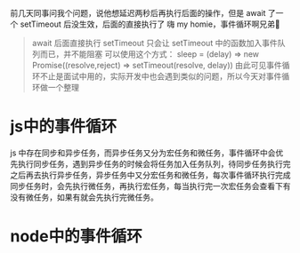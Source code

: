 
前几天同事问我个问题，说他想延迟两秒后再执行后面的操作，但是 await 了一个 setTimeout 后没生效，后面的直接执行了
嗨 my homie，事件循环啊兄弟👀 
> await 后面直接执行 setTimeout 只会让 setTimeout 中的函数加入事件队列而已，并不能阻塞
    可以使用这个方式： sleep = (delay) => new Promise((resolve,reject) => setTimeout(resolve, delay))
由此可见事件循环不止是面试中用的，实际开发中也会遇到类似的问题，所以今天对事件循环做一个整理

# js中的事件循环
js 中存在同步和异步任务，而异步任务又分为宏任务和微任务，事件循环中会优先执行同步任务，遇到异步任务的时候会将任务加入任务队列，待同步任务执行完之后再去执行异步任务，异步任务中又分宏任务和微任务，每次事件循环执行完成同步任务时，会先执行微任务，再执行宏任务，每当执行完一次宏任务会查看下有没有微任务，如果有就会先执行完微任务。

# node中的事件循环